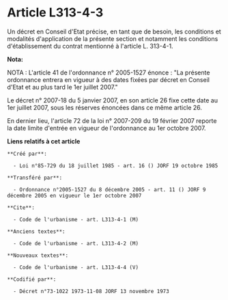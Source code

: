 # Article L313-4-3

Un décret en Conseil d'Etat précise, en tant que de besoin, les conditions et modalités d'application de la présente section
et notamment les conditions d'établissement du contrat mentionné à l'article L. 313-4-1.

**Nota:**

NOTA : L'article 41 de l'ordonnance n° 2005-1527 énonce : "La présente ordonnance entrera en vigueur à des dates fixées par
décret en Conseil d'Etat et au plus tard le 1er juillet 2007."

Le décret n° 2007-18 du 5 janvier 2007, en son article 26 fixe cette date au 1er juillet 2007, sous les réserves énoncées
dans ce même article 26.

En dernier lieu, l'article 72 de la loi n° 2007-209 du 19 février 2007 reporte la date limite d'entrée en vigueur de
l'ordonnance au 1er octobre 2007.

**Liens relatifs à cet article**

	**Créé par**:

	  - Loi n°85-729 du 18 juillet 1985 - art. 16 () JORF 19 octobre 1985

	**Transféré par**:

	  - Ordonnance n°2005-1527 du 8 décembre 2005 - art. 11 () JORF 9 décembre 2005 en vigueur le 1er octobre 2007

	**Cite**:

	  - Code de l'urbanisme - art. L313-4-1 (M)

	**Anciens textes**:

	  - Code de l'urbanisme - art. L313-4-2 (M)

	**Nouveaux textes**:

	  - Code de l'urbanisme - art. L313-4-4 (V)

	**Codifié par**:

	  - Décret n°73-1022 1973-11-08 JORF 13 novembre 1973
